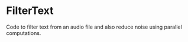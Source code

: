 # FilterText
Code to filter text from an audio file and also reduce noise using parallel computations.
